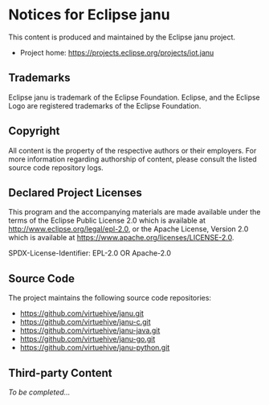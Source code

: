# Notices for Eclipse janu

This content is produced and maintained by the Eclipse janu project.

 * Project home: https://projects.eclipse.org/projects/iot.janu

## Trademarks

Eclipse janu is trademark of the Eclipse Foundation. 
Eclipse, and the Eclipse Logo are registered trademarks of the Eclipse Foundation.

## Copyright

All content is the property of the respective authors or their employers.
For more information regarding authorship of content, please consult the
listed source code repository logs.

## Declared Project Licenses

This program and the accompanying materials are made available under the
terms of the Eclipse Public License 2.0 which is available at
http://www.eclipse.org/legal/epl-2.0, or the Apache License, Version 2.0
which is available at https://www.apache.org/licenses/LICENSE-2.0.

SPDX-License-Identifier: EPL-2.0 OR Apache-2.0

## Source Code

The project maintains the following source code repositories:

 * https://github.com/virtuehive/janu.git
 * https://github.com/virtuehive/janu-c.git
 * https://github.com/virtuehive/janu-java.git
 * https://github.com/virtuehive/janu-go.git
 * https://github.com/virtuehive/janu-python.git

## Third-party Content

 *To be completed...*

